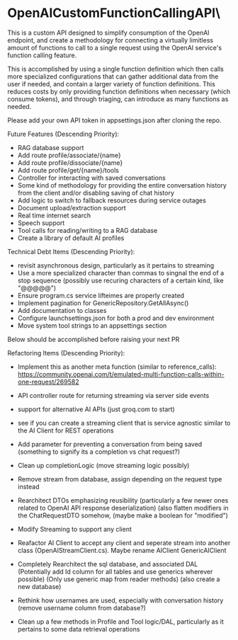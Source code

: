 # OpenAICustomFunctionCallingAPI\

This is a custom API designed to simplify consumption of the OpenAI endpoint, and create a methodology for connecting a virtually limitless amount of functions to call to a single request using the OpenAI service's function calling feature.

This is accomplished by using a single function definition which then calls more specialized configurations that can gather additional data from the user if needed, and contain a larger variety of function definitions. This reduces costs by only providing function definitions when necessary (which consume tokens), and through triaging, can introduce as many functions as needed.

Please add your own API token in appsettings.json after cloning the repo.

Future Features (Descending Priority):
- RAG database support
- Add route profile/associate/{name}
- Add route profile/dissociate/{name}
- Add route profile/get/{name}/tools
- Controller for interacting with saved conversations
- Some kind of methodology for providing the entire conversation history from the client and/or disabling saving of chat history
- Add logic to switch to fallback resources during service outages
- Document upload/extraction support
- Real time internet search
- Speech support
- Tool calls for reading/writing to a RAG database
- Create a library of default AI profiles

Technical Debt Items (Descending Priority):
- revisit asynchronous design, particularly as it pertains to streaming
- Use a more specialized character than commas to singnal the end of a stop sequence (possibly use recuring characters of a certain kind, like "@@@@@")
- Ensure program.cs service lifteimes are properly created
- Implement pagination for GenericRepository.GetAllAsync()
- Add documentation to classes
- Configure launchsettings.json for both a prod and dev environment
- Move system tool strings to an appsettings section

Below should be accomplished before raising your next PR

Refactoring Items (Descending Priority): 
- Implement this as another meta function (similar to reference_calls): https://community.openai.com/t/emulated-multi-function-calls-within-one-request/269582
- API controller route for returning streaming via server side events
- support for alternative AI APIs (just groq.com to start)
- see if you can create a streaming client that is service agnostic similar to the AI Client for REST operations
- Add parameter for preventing a conversation from being saved (something to signify its a completion vs chat request?)

- Clean up completionLogic (move streaming logic possibly)
- Remove stream from database, assign depending on the request type instead
- Rearchitect DTOs emphasizing reusibility (particularly a few newer ones related to OpenAI API response deserialization) (also flatten modifiers in the ChatRequestDTO somehow, (maybe make a boolean for "modified")
- Modify Streaming to support any client
- Reafactor AI Client to accept any client and seperate stream into another class (OpenAIStreamClient.cs). Maybe rename AIClient GenericAIClient
- Completely Rearchitect the sql database, and associated DAL (Potentially add Id column for all tables and use generics wherever possible) (Only use generic map from reader methods) (also create a new database)
- Rethink how usernames are used, especially with conversation history (remove username column from database?)
- Clean up a few methods in Profile and Tool logic/DAL, particularly as it pertains to some data retrieval operations


